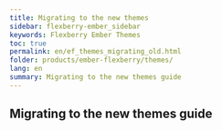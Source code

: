 ```yaml
---
title: Migrating to the new themes
sidebar: flexberry-ember_sidebar
keywords: Flexberry Ember Themes
toc: true
permalink: en/ef_themes_migrating_old.html
folder: products/ember-flexberry/themes/
lang: en
summary: Migrating to the new themes guide
---
```


## Migrating to the new themes guide
